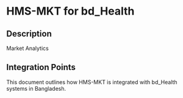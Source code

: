 # HMS-MKT for bd_Health

## Description

Market Analytics

## Integration Points

This document outlines how HMS-MKT is integrated with bd_Health systems in Bangladesh.
